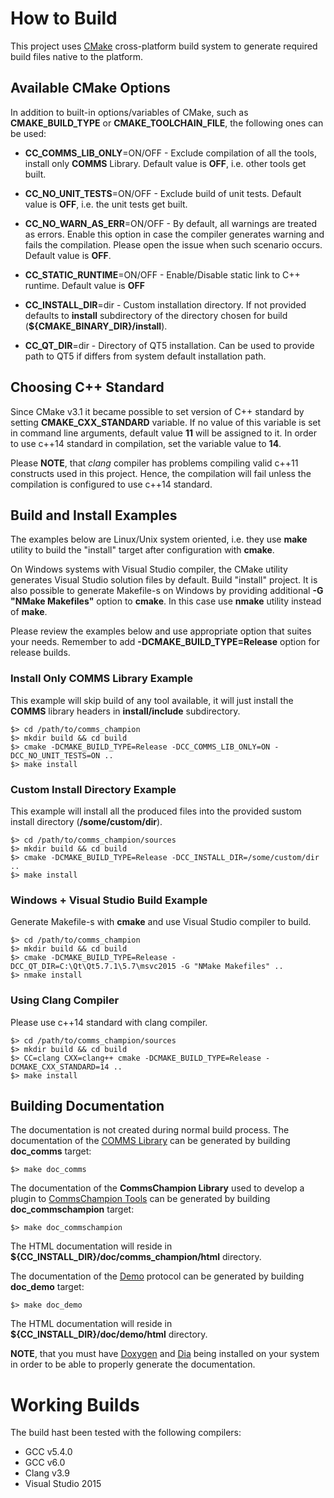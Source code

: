 # How to Build

This project uses [CMake](https://cmake.org) cross-platform build system to
generate required build files native to the platform.

## Available CMake Options

In addition to built-in options/variables of CMake, such as **CMAKE_BUILD_TYPE** or
**CMAKE_TOOLCHAIN_FILE**, the following ones can be used:

- **CC_COMMS_LIB_ONLY**=ON/OFF - Exclude compilation of all the tools, install only
**COMMS** Library. Default value is **OFF**, i.e. other tools get built.

- **CC_NO_UNIT_TESTS**=ON/OFF - Exclude build of unit tests. Default value is 
**OFF**, i.e. the unit tests get built.

- **CC_NO_WARN_AS_ERR**=ON/OFF - By default, all warnings are treated as
errors. Enable this option in case the compiler generates warning and fails the
compilation. Please open the issue when such scenario occurs. Default value is 
**OFF**.

- **CC_STATIC_RUNTIME**=ON/OFF - Enable/Disable static link to C++ runtime. Default value is **OFF**

- **CC_INSTALL_DIR**=dir - Custom installation directory. If not provided defaults to
**install** subdirectory of the directory chosen for build (**${CMAKE_BINARY_DIR}/install**).

- **CC_QT_DIR**=dir - Directory of QT5 installation. Can be used to provide path to QT5 if
differs from system default installation path.

## Choosing C++ Standard

Since CMake v3.1 it became possible to set version of C++ standard by setting
**CMAKE_CXX_STANDARD** variable. If no value of this variable is set in command
line arguments, default value **11** will be assigned to it. In order to use
c++14 standard in compilation, set the variable value to **14**. 

Please **NOTE**, that _clang_ compiler has problems compiling valid c++11 constructs
used in this project. Hence, the compilation will fail unless the compilation is
configured to use c++14 standard.

## Build and Install Examples

The examples below are Linux/Unix system oriented, i.e. they use **make** utility
to build the "install" target after configuration with **cmake**. 

On Windows
systems with Visual Studio compiler, the CMake utility generates Visual Studio
solution files by default. Build "install" project. It is also possible to 
generate Makefile-s on Windows by providing additional **-G "NMake Makefiles"** option
to **cmake**. In this case use **nmake** utility instead of **make**.

Please review the examples below and use appropriate option that suites your
needs. Remember to add **-DCMAKE_BUILD_TYPE=Release** option for release
builds.


### Install Only **COMMS** Library Example
This example will skip build of any tool available, it will just install 
the **COMMS** library headers in **install/include** subdirectory.

```
$> cd /path/to/comms_champion
$> mkdir build && cd build
$> cmake -DCMAKE_BUILD_TYPE=Release -DCC_COMMS_LIB_ONLY=ON -DCC_NO_UNIT_TESTS=ON ..
$> make install 
```

### Custom Install Directory Example
This example will install all the produced files into the provided sustom
install directory (**/some/custom/dir**).

```
$> cd /path/to/comms_champion/sources
$> mkdir build && cd build
$> cmake -DCMAKE_BUILD_TYPE=Release -DCC_INSTALL_DIR=/some/custom/dir ..
$> make install 
```

### Windows + Visual Studio Build Example
Generate Makefile-s with **cmake** and use Visual Studio compiler to build.

```
$> cd /path/to/comms_champion
$> mkdir build && cd build
$> cmake -DCMAKE_BUILD_TYPE=Release -DCC_QT_DIR=C:\Qt\Qt5.7.1\5.7\msvc2015 -G "NMake Makefiles" ..
$> nmake install 
```

### Using Clang Compiler
Please use c++14 standard with clang compiler.

```
$> cd /path/to/comms_champion/sources
$> mkdir build && cd build
$> CC=clang CXX=clang++ cmake -DCMAKE_BUILD_TYPE=Release -DCMAKE_CXX_STANDARD=14 ..
$> make install 
```

## Building Documentation
The documentation is not created during normal build process. The documentation of
the [COMMS Library](https://github.com/arobenko/comms_champion#comms-library) 
can be generated by building **doc_comms** target:

``` 
$> make doc_comms
```

The documentation of 
the **CommsChampion Library** used to develop a plugin to 
[CommsChampion Tools](https://github.com/arobenko/comms_champion#commschampion-tools) 
can be generated by building **doc_commschampion**
target:
 
```
$> make doc_commschampion
```

The HTML documentation will reside in **${CC_INSTALL_DIR}/doc/comms_champion/html** directory.

The documentation of
the [Demo](https://github.com/arobenko/comms_champion#demo-protocol) protocol can be generated by building **doc_demo**
target:
 
```
$> make doc_demo
```

The HTML documentation will reside in **${CC_INSTALL_DIR}/doc/demo/html** directory.

**NOTE**, that you must have 
[Doxygen](www.doxygen.org) 
and [Dia](https://wiki.gnome.org/Apps/Dia) 
being installed on your system in order to be able to properly generate the 
documentation.

# Working Builds
The build hast been tested with the following compilers:

- GCC v5.4.0
- GCC v6.0
- Clang v3.9
- Visual Studio 2015
